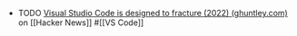 - TODO [Visual Studio Code is designed to fracture (2022) (ghuntley.com)](https://news.ycombinator.com/item?id=41691577) on [[Hacker News]] #[[VS Code]]